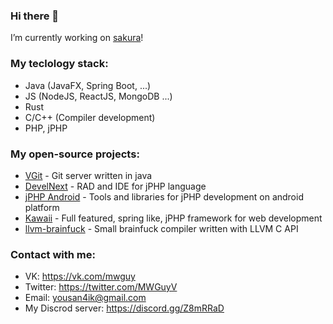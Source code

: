 ### Hi there 👋
I’m currently working on [sakura](https://github.com/sakura-bots)!

### My teclology stack:
  - Java (JavaFX, Spring Boot, ...)
  - JS (NodeJS, ReactJS, MongoDB ...)
  - Rust
  - C/C++ (Compiler development)
  - PHP, jPHP

### My open-source projects:
  - [VGit](https://github.com/MWGuy/VGit) - Git server written in java
  - [DevelNext](https://github.com/jphp-group/develnext-ide) - RAD and IDE for jPHP language
  - [jPHP Android](https://github.com/jphp-group/jphp-android) - Tools and libraries for jPHP development on android platform
  - [Kawaii](https://github.com/mango-org/kawaii) - Full featured, spring like, jPHP framework for web development
  - [llvm-brainfuck](https://github.com/MWGuy/llvm-brainfuck) - Small brainfuck compiler written with LLVM C API

### Contact with me:
  - VK: https://vk.com/mwguy
  - Twitter: https://twitter.com/MWGuyV
  - Email: yousan4ik@gmail.com
  - My Discrod server: https://discord.gg/Z8mRRaD
